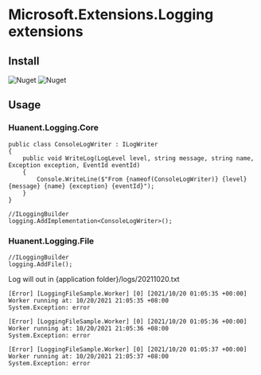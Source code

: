 # Microsoft.Extensions.Logging extensions
## Install
![Nuget](https://img.shields.io/nuget/v/Huanent.Logging.Core?label=Core&style=for-the-badge)
![Nuget](https://img.shields.io/nuget/v/Huanent.Logging.File?label=File&style=for-the-badge)


## Usage

### Huanent.Logging.Core

```
public class ConsoleLogWriter : ILogWriter
{
    public void WriteLog(LogLevel level, string message, string name, Exception exception, EventId eventId)
    {
        Console.WriteLine($"From {nameof(ConsoleLogWriter)} {level} {message} {name} {exception} {eventId}");
    }
}

//ILoggingBuilder
logging.AddImplementation<ConsoleLogWriter>();
```

### Huanent.Logging.File

```
//ILoggingBuilder
logging.AddFile();
```
Log will out in {application folder}/logs/20211020.txt
```
[Error] [LoggingFileSample.Worker] [0] [2021/10/20 01:05:35 +00:00]
Worker running at: 10/20/2021 21:05:35 +08:00
System.Exception: error

[Error] [LoggingFileSample.Worker] [0] [2021/10/20 01:05:36 +00:00]
Worker running at: 10/20/2021 21:05:36 +08:00
System.Exception: error

[Error] [LoggingFileSample.Worker] [0] [2021/10/20 01:05:37 +00:00]
Worker running at: 10/20/2021 21:05:37 +08:00
System.Exception: error
```
